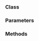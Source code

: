 <!-- @id qsl6xfoZKzPMAemltqG2o8 -->
### Class

<!-- @id GNZQOHVjithEAflgrzQfjh -->
### Parameters

<!-- @id bucOXF8MMnq0v37clO52uL -->
### Methods